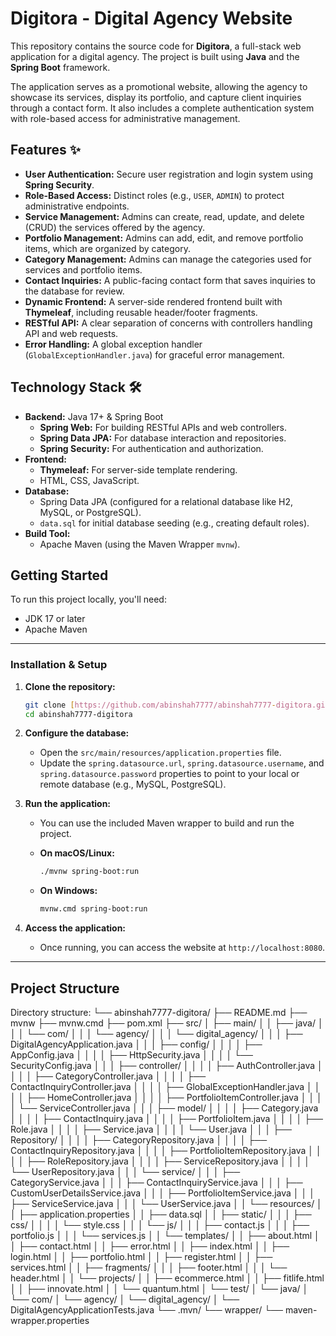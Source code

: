 # Digitora - Digital Agency Website

This repository contains the source code for **Digitora**, a full-stack web application for a digital agency. The project is built using **Java** and the **Spring Boot** framework.

The application serves as a promotional website, allowing the agency to showcase its services, display its portfolio, and capture client inquiries through a contact form. It also includes a complete authentication system with role-based access for administrative management.

## Features ✨

* **User Authentication:** Secure user registration and login system using **Spring Security**.
* **Role-Based Access:** Distinct roles (e.g., `USER`, `ADMIN`) to protect administrative endpoints.
* **Service Management:** Admins can create, read, update, and delete (CRUD) the services offered by the agency.
* **Portfolio Management:** Admins can add, edit, and remove portfolio items, which are organized by category.
* **Category Management:** Admins can manage the categories used for services and portfolio items.
* **Contact Inquiries:** A public-facing contact form that saves inquiries to the database for review.
* **Dynamic Frontend:** A server-side rendered frontend built with **Thymeleaf**, including reusable header/footer fragments.
* **RESTful API:** A clear separation of concerns with controllers handling API and web requests.
* **Error Handling:** A global exception handler (`GlobalExceptionHandler.java`) for graceful error management.

## Technology Stack 🛠️

* **Backend:** Java 17+ & Spring Boot
    * **Spring Web:** For building RESTful APIs and web controllers.
    * **Spring Data JPA:** For database interaction and repositories.
    * **Spring Security:** For authentication and authorization.
* **Frontend:**
    * **Thymeleaf:** For server-side template rendering.
    * HTML, CSS, JavaScript.
* **Database:**
    * Spring Data JPA (configured for a relational database like H2, MySQL, or PostgreSQL).
    * `data.sql` for initial database seeding (e.g., creating default roles).
* **Build Tool:**
    * Apache Maven (using the Maven Wrapper `mvnw`).

## Getting Started

To run this project locally, you'll need:

* JDK 17 or later
* Apache Maven

---

### Installation & Setup

1.  **Clone the repository:**
    ```sh
    git clone [https://github.com/abinshah7777/abinshah7777-digitora.git](https://github.com/abinshah7777/abinshah7777-digitora.git)
    cd abinshah7777-digitora
    ```

2.  **Configure the database:**
    * Open the `src/main/resources/application.properties` file.
    * Update the `spring.datasource.url`, `spring.datasource.username`, and `spring.datasource.password` properties to point to your local or remote database (e.g., MySQL, PostgreSQL).

3.  **Run the application:**
    * You can use the included Maven wrapper to build and run the project.

    * **On macOS/Linux:**
        ```sh
        ./mvnw spring-boot:run
        ```
    * **On Windows:**
        ```sh
        mvnw.cmd spring-boot:run
        ```

4.  **Access the application:**
    * Once running, you can access the website at `http://localhost:8080`.

---

## Project Structure

Directory structure:
└── abinshah7777-digitora/
    ├── README.md
    ├── mvnw
    ├── mvnw.cmd
    ├── pom.xml
    ├── src/
    │   ├── main/
    │   │   ├── java/
    │   │   │   └── com/
    │   │   │       └── agency/
    │   │   │           └── digital_agency/
    │   │   │               ├── DigitalAgencyApplication.java
    │   │   │               ├── config/
    │   │   │               │   ├── AppConfig.java
    │   │   │               │   ├── HttpSecurity.java
    │   │   │               │   └── SecurityConfig.java
    │   │   │               ├── controller/
    │   │   │               │   ├── AuthController.java
    │   │   │               │   ├── CategoryController.java
    │   │   │               │   ├── ContactInquiryController.java
    │   │   │               │   ├── GlobalExceptionHandler.java
    │   │   │               │   ├── HomeController.java
    │   │   │               │   ├── PortfolioItemController.java
    │   │   │               │   └── ServiceController.java
    │   │   │               ├── model/
    │   │   │               │   ├── Category.java
    │   │   │               │   ├── ContactInquiry.java
    │   │   │               │   ├── PortfolioItem.java
    │   │   │               │   ├── Role.java
    │   │   │               │   ├── Service.java
    │   │   │               │   └── User.java
    │   │   │               ├── Repository/
    │   │   │               │   ├── CategoryRepository.java
    │   │   │               │   ├── ContactInquiryRepository.java
    │   │   │               │   ├── PortfolioItemRepository.java
    │   │   │               │   ├── RoleRepository.java
    │   │   │               │   ├── ServiceRepository.java
    │   │   │               │   └── UserRepository.java
    │   │   │               └── service/
    │   │   │                   ├── CategoryService.java
    │   │   │                   ├── ContactInquiryService.java
    │   │   │                   ├── CustomUserDetailsService.java
    │   │   │                   ├── PortfolioItemService.java
    │   │   │                   ├── ServiceService.java
    │   │   │                   └── UserService.java
    │   │   └── resources/
    │   │       ├── application.properties
    │   │       ├── data.sql
    │   │       ├── static/
    │   │       │   ├── css/
    │   │       │   │   └── style.css
    │   │       │   └── js/
    │   │       │       ├── contact.js
    │   │       │       ├── portfolio.js
    │   │       │       └── services.js
    │   │       └── templates/
    │   │           ├── about.html
    │   │           ├── contact.html
    │   │           ├── error.html
    │   │           ├── index.html
    │   │           ├── login.html
    │   │           ├── portfolio.html
    │   │           ├── register.html
    │   │           ├── services.html
    │   │           ├── fragments/
    │   │           │   ├── footer.html
    │   │           │   └── header.html
    │   │           └── projects/
    │   │               ├── ecommerce.html
    │   │               ├── fitlife.html
    │   │               ├── innovate.html
    │   │               └── quantum.html
    │   └── test/
    │       └── java/
    │           └── com/
    │               └── agency/
    │                   └── digital_agency/
    │                       └── DigitalAgencyApplicationTests.java
    └── .mvn/
        └── wrapper/
            └── maven-wrapper.properties

